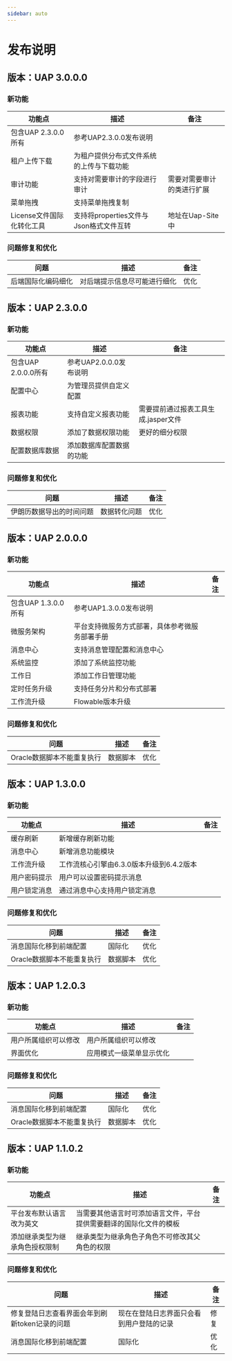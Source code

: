 ```yaml
---
sidebar: auto
---
```


# 发布说明

## 版本：UAP 3.0.0.0

### 新功能

| 功能点 | 描述 | 备注 |
| ---- | ---- | ---- |
| 包含UAP 2.3.0.0所有 | 参考UAP2.3.0.0发布说明 |  |
| 租户上传下载 | 为租户提供分布式文件系统的上传与下载功能 |  |
| 审计功能 | 支持对需要审计的字段进行审计 | 需要对需要审计的类进行扩展 |
| 菜单拖拽 | 支持菜单拖拽复制 |  |
| License文件国际化转化工具 | 支持将properties文件与Json格式文件互转 | 地址在Uap-Site中 |

### 问题修复和优化

| 问题 | 描述 | 备注 |
| ---- | ---- | ---- |
| 后端国际化编码细化 | 对后端提示信息尽可能进行细化 | 优化 |


## 版本：UAP 2.3.0.0

### 新功能

| 功能点 | 描述 | 备注 |
| ---- | ---- | ---- |
| 包含UAP 2.0.0.0所有 | 参考UAP2.0.0.0发布说明 |  |
| 配置中心 | 为管理员提供自定义配置 |  |
| 报表功能 | 支持自定义报表功能 | 需要提前通过报表工具生成.jasper文件 |
| 数据权限 | 添加了数据权限功能 | 更好的细分权限 |
| 配置数据库数据 | 添加数据库配置数据的功能 |  | 

### 问题修复和优化

| 问题 | 描述 | 备注 |
| ---- | ---- | ---- |
| 伊朗历数据导出的时间问题 | 数据转化问题 | 优化 |

## 版本：UAP 2.0.0.0

### 新功能

| 功能点 | 描述 | 备注 |
| ---- | ---- | ---- |
| 包含UAP 1.3.0.0所有 | 参考UAP1.3.0.0发布说明 |  |
| 微服务架构 | 平台支持微服务方式部署，具体参考微服务部署手册 |  |
| 消息中心 | 支持消息管理配置和消息中心 |  |
| 系统监控 | 添加了系统监控功能 |  |
| 工作日 | 添加工作日管理功能 |  | 
| 定时任务升级 | 支持任务分片和分布式部署 |  |
| 工作流升级 | Flowable版本升级 |  |

### 问题修复和优化

| 问题 | 描述 | 备注 |
| ---- | ---- | ---- |
| Oracle数据脚本不能重复执行 | 数据脚本 | 优化 |


## 版本：UAP 1.3.0.0

### 新功能

| 功能点 | 描述 | 备注 |
| ---- | ---- | ---- |
| 缓存刷新 | 新增缓存刷新功能 |  |
| 消息中心 | 新增消息功能模块 |  |
| 工作流升级| 工作流核心引擎由6.3.0版本升级到6.4.2版本 |  |
| 用户密码提示 | 用户可以设置密码提示消息 |  | 
| 用户锁定消息 | 通过消息中心支持用户锁定消息 |  |


### 问题修复和优化

| 问题 | 描述 | 备注 |
| ---- | ---- | ---- |
| 消息国际化移到前端配置 | 国际化 | 优化 |
| Oracle数据脚本不能重复执行 | 数据脚本 | 优化 |



## 版本：UAP 1.2.0.3

### 新功能

| 功能点 | 描述 | 备注 |
| ---- | ---- | ---- |
| 用户所属组织可以修改 | 用户所属组织可以修改 |  |
| 界面优化 | 应用模式一级菜单显示优化 |  |

### 问题修复和优化

| 问题 | 描述 | 备注 |
| ---- | ---- | ---- |
| 消息国际化移到前端配置 | 国际化 | 优化 |
| Oracle数据脚本不能重复执行 | 数据脚本 | 优化 |


## 版本：UAP 1.1.0.2

### 新功能

| 功能点 | 描述 | 备注 |
| ---- | ---- | ---- |
| 平台发布默认语言改为英文 | 当需要其他语言时可添加语言文件，平台提供需要翻译的国际化文件的模板 |  |
| 添加继承类型为继承角色授权限制 | 继承类型为继承角色子角色不可修改其父角色的权限 |  |

### 问题修复和优化

| 问题 | 描述 | 备注 |
| ---- | ---- | ---- |
| 修复登陆日志查看界面会年到刷新token记录的问题 | 现在在登陆日志界面只会看到用户登陆的记录 | 修复 |
| 消息国际化移到前端配置 | 国际化 | 优化 |
